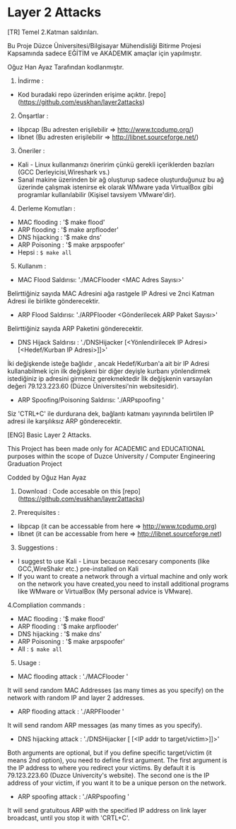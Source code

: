 # Layer 2 Attacks
[TR] Temel 2.Katman saldırıları.

Bu Proje Düzce Üniversitesi/Bilgisayar Mühendisliği Bitirme Projesi Kapsamında sadece EĞİTİM ve AKADEMIK amaçlar için yapılmıştır.

Oğuz Han Ayaz Tarafından kodlanmıştır.

1. İndirme :
- Kod buradaki repo üzerinden erişime açıktır. [repo] (https://github.com/euskhan/layer2attacks)

2. Önşartlar :
- libpcap (Bu adresten erişilebilir => http://www.tcpdump.org/)
- libnet (Bu adresten erişilebilir => http://libnet.sourceforge.net/)

3. Öneriler :
- Kali - Linux kullanmanızı öneririm çünkü gerekli içeriklerden bazıları (GCC Derleyicisi,Wireshark vs.)
- Sanal makine üzerinden bir ağ oluşturup sadece oluşturduğunuz bu ağ üzerinde çalışmak istenirse ek olarak WMware yada VirtualBox gibi programlar kullanılabilir (Kişisel tavsiyem VMware'dir).

4. Derleme Komutları :
- MAC flooding  : '$ make flood'
- ARP flooding  : '$ make arpflooder'
- DNS hijacking : '$ make dns'
- ARP Poisoning : '$ make arpspoofer'
- Hepsi		: `$ make all`

5. Kullanım :
- MAC Flood Saldırısı: './MACFlooder <MAC Adres Sayısı>'

Belirttiğiniz sayıda MAC Adresini ağa rastgele IP Adresi ve 2nci Katman Adresi ile birlikte gönderecektir.
- ARP Flood Saldırısı:  './ARPFlooder <Gönderilecek ARP Paket Sayısı>'

Belirttiğiniz sayıda ARP Paketini gönderecektir.
- DNS Hijack Saldırısı : './DNSHijacker [<Yönlendirilecek IP Adresi> [<Hedef/Kurban IP Adresi>]]>'

İki değişkende isteğe bağlıdır , ancak Hedef/Kurban'a ait bir IP Adresi kullanabilmek için ilk değişkeni bir diğer deyişle kurbanı yönlendirmek istediğiniz ip adresini girmeniz gerekmektedir
İlk değişkenin varsayılan değeri 79.123.223.60 (Düzce Üniversitesi'nin websitesidir).
- ARP Spoofing/Poisoning Saldırısı: './ARPspoofing <IP Adresi>'
  
Siz 'CTRL+C' ile durdurana dek, bağlantı katmanı yayınında belirtilen IP adresi ile karşılıksız ARP gönderecektir.

[ENG] 
Basic Layer 2 Attacks.

This Project has been made only for ACADEMIC and EDUCATIONAL purposes within the scope of Duzce University / Computer Engineering Graduation Project

Codded by Oğuz Han Ayaz

1. Download :
Code accesable on this [repo] (https://github.com/euskhan/layer2attacks)

2. Prerequisites :
- libpcap (it can be accessable from here => http://www.tcpdump.org)
- libnet (it can be accessable from here => http://libnet.sourceforge.net)

3. Suggestions :
- I suggest to use Kali - Linux because neccesary components (like GCC,WireShakr etc.) pre-installed on Kali
- If you want to create a network through a virtual machine and only work on the network you have created,you need to install additional programs like WMware or VirtualBox (My personal advice is VMware).

4.Compliation commands :
- MAC flooding  : '$ make flood'
- ARP flooding  : '$ make arpflooder'
- DNS hijacking : '$ make dns'
- ARP Poisoning : '$ make arpspoofer'
- All 		: `$ make all`

5. Usage :
- MAC flooding attack : './MACFlooder <number of messages>'
  
It will send random MAC Addresses (as many times as you specify) on the network with random IP and layer 2 addresses.
- ARP flooding attack :  './ARPFlooder <number of messages>'
  
It will send random ARP messages (as many times as you specify).
- DNS hijacking attack : './DNSHijacker [<IP addr answered> [<IP addr to target/victim>]]>'
  
Both arguments are optional, but if you define specific target/victim (it means 2nd option), you need to define first argument.
The first argument is the IP address to where you redirect your victims. By default it is 79.123.223.60 (Duzce Univercity's website). The second one is the IP address of your victim, if you want it to be a unique person on the network.
- ARP spoofing attack : './ARPspoofing <IP addr>'
  
It will send gratuitous ARP with the specified IP address on link layer broadcast, until you stop it with 'CRTL+C'.

